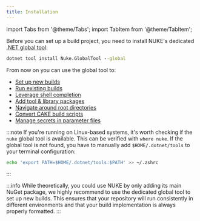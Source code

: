 ```yaml
---
title: Installation
---
```


import Tabs from '@theme/Tabs';
import TabItem from '@theme/TabItem';

Before you can set up a build project, you need to install NUKE's dedicated [.NET global tool](https://docs.microsoft.com/en-us/dotnet/core/tools/global-tools):

```cmd
dotnet tool install Nuke.GlobalTool --global
```

From now on you can use the global tool to:

- [Set up new builds](02-setup.md)
- [Run existing builds](03-execution.md)
- [Leverage shell completion](../06-global-tool/00-shell-completion.md)
- [Add tool & library packages](../06-global-tool/01-packages.md)
- [Navigate around root directories](../06-global-tool/03-navigation.md)
- [Convert CAKE build scripts](../06-global-tool/04-cake.md)
- [Manage secrets in parameter files](../06-global-tool/02-secrets.md)

:::note
If you're running on Linux-based systems, it's worth checking if the `nuke` global tool is available. This can be verified with `where nuke`. If the global tool is not found, you have to manually add `$HOME/.dotnet/tools` to your terminal configuration:

<Tabs>
  <TabItem value="zsh" label="Zsh" default>

```bash
echo 'export PATH=$HOME/.dotnet/tools:$PATH' >> ~/.zshrc
```

  </TabItem>
</Tabs>
:::

:::info
While theoretically, you could use NUKE by only adding its main NuGet package, we highly recommend to use the dedicated global tool to set up new builds. This ensures that your repository will run consistently in different environments and that your build implementation is always properly formatted.
:::

